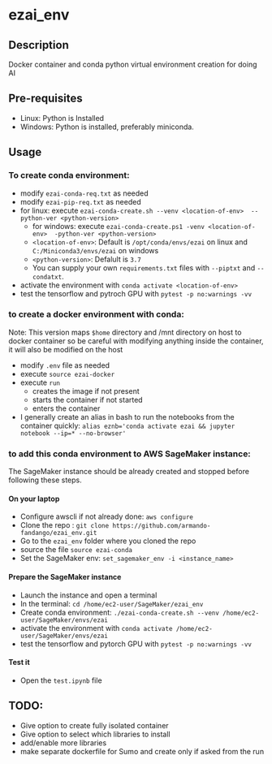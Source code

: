 # ezai_env
## Description
Docker container and conda python virtual environment creation for doing AI

## Pre-requisites
- Linux: Python is Installed
- Windows: Python is installed, preferably miniconda.

## Usage

### To create conda environment:

- modify `ezai-conda-req.txt` as needed
- modify `ezai-pip-req.txt` as needed
- for linux: execute `ezai-conda-create.sh --venv <location-of-env>  --python-ver <python-version>`
    - for windows: execute `ezai-conda-create.ps1 -venv <location-of-env>  -python-ver <python-version>`
    - `<location-of-env>`: Default is `/opt/conda/envs/ezai` on linux and `C:/Miniconda3/envs/ezai` on windows
    - `<python-version>`: Defalult is `3.7`
    - You can supply your own `requirements.txt` files with `--piptxt` and `--condatxt`.
- activate the environment with `conda activate <location-of-env>`
- test the tensorflow and pytroch GPU with `pytest -p no:warnings -vv`

### to create a docker environment with conda:

Note: This version maps `$home` directory and /mnt directory on host to docker container so be careful with modifying anything inside the container, it will also be modified on the host

- modify `.env` file as needed
- execute `source ezai-docker`
- execute `run`
    - creates the image if not present
    - starts the container if not started
    - enters the container
- I generally create an alias in bash to run the notebooks from the container quickly:
`alias eznb='conda activate ezai && jupyter notebook --ip=* --no-browser'`

### to add this conda environment to AWS SageMaker instance:

The SageMaker instance should be already created and stopped before following these steps.

#### On your laptop
- Configure awscli if not already done: `aws configure`
- Clone the repo : `git clone https://github.com/armando-fandango/ezai_env.git`
- Go to the `ezai_env` folder where you cloned the repo
- source the file `source ezai-conda` 
- Set the SageMaker env: `set_sagemaker_env -i <instance_name>`

#### Prepare the SageMaker instance
- Launch the instance and open a terminal
- In the terminal: `cd /home/ec2-user/SageMaker/ezai_env`
- Create conda environment: `./ezai-conda-create.sh --venv /home/ec2-user/SageMaker/envs/ezai`
- activate the environment with `conda activate /home/ec2-user/SageMaker/envs/ezai`
- test the tensorflow and pytorch GPU with `pytest -p no:warnings -vv`

#### Test it
- Open the `test.ipynb` file

## TODO:

- Give option to create fully isolated container
- Give option to select which libraries to install
- add/enable more libraries
- make separate dockerfile for Sumo and create only if asked from the run


